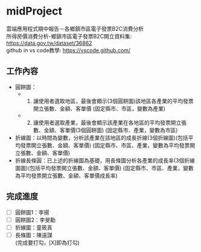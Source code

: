 # midProject
雲端應用程式期中報告－各鄉鎮市區電子發票B2C消費分析  
所得房價消費分析-鄉鎮市區電子發票B2C開立資料集: https://data.gov.tw/dataset/36862  
github in vs code教學: https://vscode.github.com/  

## 工作內容
* 圓餅圖：
  * 1. 讓使用者選取地區，最後會顯示(3個圓餅圖)該地區各產業的平均發票開立張數、金額、客單價 (固定縣市、市區，變數為產業)
  * 2. 讓使用者選取產業，最後會顯示該產業在各地區的平均發票開立張數、金額、客單價(3個圓餅圖) (固定縣市、產業，變數為市區)
* 折線圖：以時間為變數，分析該產業在該地區的成長折線(3個折線圖)(包括平均發票開立張數、金額、客單價) (固定縣市、市區、產業，變數為平均發票開立張數、金額、客單價)
* 折線長條圓：已上述的折線圖為基礎，用長條圖分析各產業的成長率(3個折線圖圖)(包括平均發票開立張數、金額、客單價) (固定縣市、市區、產業，變數為平均發票開立張數、金額、客單價成長率)

## 完成進度
- [ ] 圓餅圖1：李揚
- [ ] 圓餅圖2：李旻勳
- [ ] 折線圖：童筱真
- [ ] 長條圖：陳遠謀  
(完成要打勾，[X]即為打勾)
